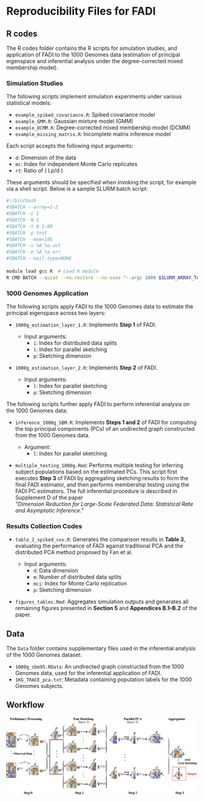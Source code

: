 # Reproducibility Files for FADI 

## R codes
The R codes folder contains the R scripts for simulation studies, and application of FADI to the 1000 Genomes data (estimation of principal eigenspace and inferential analysis under the degree-corrected mixed membership model). 

### Simulation Studies

The following scripts implement simulation experiments under various statistical models:
- `example_spiked_covariance.R`: Spiked covariance model  
- `example_GMM.R`: Gaussian mixture model (GMM)  
- `example_DCMM.R`: Degree-corrected mixed membership model (DCMM)  
- `example_missing_matrix.R`: Incomplete matrix inference model  

Each script accepts the following input arguments:
- `d`: Dimension of the data  
- `mc`: Index for independent Monte Carlo replicates  
- `rt`: Ratio of \( Lp/d \)

These arguments should be specified when invoking the script, for example via a shell script. Below is a sample SLURM batch script:

```bash
#!/bin/bash
#SBATCH --array=1-2
#SBATCH -c 1
#SBATCH -N 1
#SBATCH -t 0-1:00
#SBATCH -p test
#SBATCH --mem=10G
#SBATCH -o %A_%a.out
#SBATCH -e %A_%a.err
#SBATCH --mail-type=NONE

module load gcc R  # Load R module
R CMD BATCH --quiet --no-restore --no-save "--args 1000 $SLURM_ARRAY_TASK_ID 1" example_GMM.R example_GMM_${SLURM_ARRAY_TASK_ID}.out
```
### 1000 Genomes Application

The following scripts apply FADI to the 1000 Genomes data to estimate the principal eigenspace across two layers:

- `1000g_estimation_layer_1.R`: Implements **Step 1** of FADI.  
  - Input arguments:  
    - `i`: Index for distributed data splits  
    - `l`: Index for parallel sketching  
    - `p`: Sketching dimension  

- `1000g_estimation_layer_2.R`: Implements **Step 2** of FADI.  
  - Input arguments:  
    - `l`: Index for parallel sketching  
    - `p`: Sketching dimension  

The following scripts further apply FADI to perform inferential analysis on the 1000 Genomes data:
- `inference_1000g_SBM.R`: Implements **Steps 1 and 2** of FADI for computing the top principal components (PCs) of an undirected graph constructed from the 1000 Genomes data.  
  - Argument:
    - `l`: Index for parallel sketching  

- `multiple_testing_1000g.Rmd`: Performs multiple testing for inferring subject populations based on the estimated PCs. This script first executes **Step 3** of FADI by aggregating sketching results to form the final FADI estimator, and then performs membership testing using the FADI PC estimators. The full inferential procedure is described in Supplement D of the paper  
  *"Dimension Reduction for Large-Scale Federated Data: Statistical Rate and Asymptotic Inference."*

### Results Collection Codes

- `table_2_spiked_cov.R`: Generates the comparison results in **Table 3**, evaluating the performance of FADI against traditional PCA and the distributed PCA method proposed by Fan et al.  
  - Input arguments:  
    - `d`: Data dimension  
    - `m`: Number of distributed data splits  
    - `mci`: Index for Monte Carlo replication  
    - `p`: Sketching dimension  

- `figures_tables.Rmd`: Aggregates simulation outputs and generates all remaining figures presented in **Section 5** and **Appendices B.1–B.2** of the paper.


## Data
The `Data` folder contains supplementary files used in the inferential analysis of the 1000 Genomes dataset:

- `1000g_sbm95.RData`: An undirected graph constructed from the 1000 Genomes data, used for the inferential application of FADI.  
- `1KG_TRACE_pca.txt`: Metadata containing population labels for the 1000 Genomes subjects.


## Workflow
![FADI_workflow](FADI_workflow.png)
